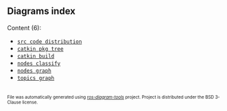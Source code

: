 <!--
File was automatically generated using 'ros-diagram-tools' project.
Project is distributed under the BSD 3-Clause license.
-->

## Diagrams index


Content (6):
 - [`src code distribution`](../codedistribution/full_graph.html)
 - [`catkin pkg tree`](../catkintree/full_graph.html)
 - [`catkin build`](../catkinschedule/full_graph.html)
 - [`nodes classify`](../nodes_classification.txt)
 - [`nodes graph`](../nodetree/whole_graph.png)
 - [`topics graph`](../topictree/graph.png)


</br>
<font size="1">
File was automatically generated using <a href="https://github.com/anetczuk/ros-diagram-tools"><i>ros-diagram-tools</i></a> project.
Project is distributed under the BSD 3-Clause license.
</font>
